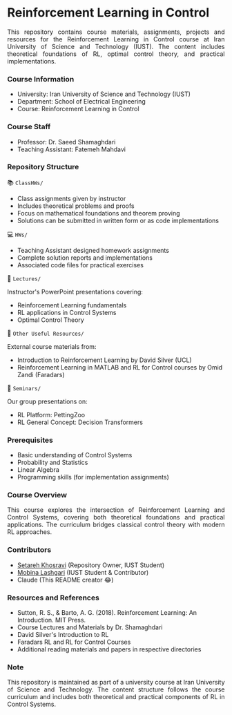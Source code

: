# Reinforcement Learning in Control

<div align="justify">
This repository contains course materials, assignments, projects and resources for the Reinforcement Learning in Control course at Iran University of Science and Technology (IUST). The content includes theoretical foundations of RL, optimal control theory, and practical implementations.
</div>

### Course Information

* University: Iran University of Science and Technology (IUST)
* Department: School of Electrical Engineering
* Course: Reinforcement Learning in Control

### Course Staff

* Professor: Dr. Saeed Shamaghdari
* Teaching Assistant: Fatemeh Mahdavi

### Repository Structure

📚 ```ClassHWs/```

* Class assignments given by instructor
* Includes theoretical problems and proofs
* Focus on mathematical foundations and theorem proving
* Solutions can be submitted in written form or as code implementations

💻 ```HWs/```

* Teaching Assistant designed homework assignments
* Complete solution reports and implementations
* Associated code files for practical exercises

📖 ```Lectures/```

Instructor's PowerPoint presentations covering:

* Reinforcement Learning fundamentals
* RL applications in Control Systems
* Optimal Control Theory

📑 ```Other Useful Resources/```

External course materials from:

* Introduction to Reinforcement Learning by David Silver (UCL)
* Reinforcement Learning in MATLAB and RL for Control courses by Omid Zandi (Faradars)

🎯 ```Seminars/```

Our group presentations on:

* RL Platform: PettingZoo
* RL General Concept: Decision Transformers 

### Prerequisites

* Basic understanding of Control Systems
* Probability and Statistics
* Linear Algebra
* Programming skills (for implementation assignments)

### Course Overview

<div align="justify">
This course explores the intersection of Reinforcement Learning and Control Systems, covering both theoretical foundations and practical applications. The curriculum bridges classical control theory with modern RL approaches.
</div>

### Contributors

* [Setareh Khosravi](https://github.com/setarekhosravi/) (Repository Owner, IUST Student)
* [Mobina Lashgari](https://github.com/mobina-lashgari) (IUST Student & Contributor)
* Claude (This README creator 😂)

### Resources and References

* Sutton, R. S., & Barto, A. G. (2018). Reinforcement Learning: An Introduction. MIT Press.
* Course Lectures and Materials by Dr. Shamaghdari
* David Silver's Introduction to RL
* Faradars RL and RL for Control Courses
* Additional reading materials and papers in respective directories

### Note

<div align="justify">
This repository is maintained as part of a university course at Iran University of Science and Technology. The content structure follows the course curriculum and includes both theoretical and practical components of RL in Control Systems.
</div>